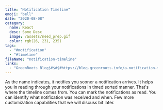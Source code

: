 ```yaml
---
title: "Notification Timeline"
emoji: "bell"
date: "2020-08-08"
category:
  name: React
  desc: Some Desc
  image: /assets/need_prep.gif
  color: rgb(26, 231, 235)
tags:
  - "#notification"
  - "#timeline"
fileName: "notification-timeline"
links: 
  - "GreenRoots Blog$#$#$#https://blog.greenroots.info/a-notification-timeline-using-react-ckdb6o0yp00wy59s16les9bjn"
---
```

As the name indicates, it notifies you sooner a notification arrives. It helps you in reading through your notifications in timed sorted manner. That's where the timeline comes from.
You can mark the notifications as read. You can identify what notification was received and when. Few more customization capabilities that we will discuss bit later.